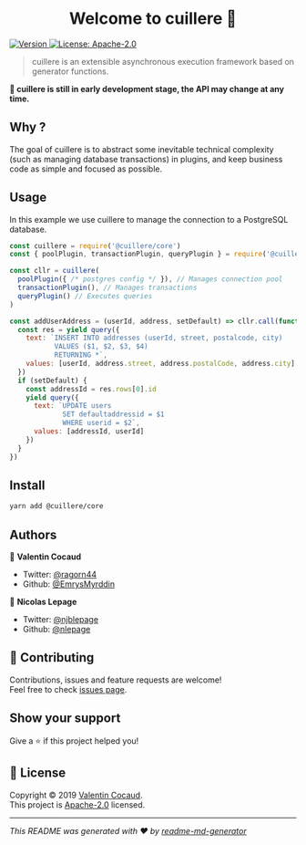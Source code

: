 <h1 align="center">Welcome to cuillere 🥄</h1>
<p>
  <a href="https://www.npmjs.com/package/@cuillere/core" target="_blank">
    <img alt="Version" src="https://img.shields.io/npm/v/@cuillere/core.svg">
  </a>
  <a href="https://spdx.org/licenses/Apache-2.0.html" target="_blank">
    <img alt="License: Apache-2.0" src="https://img.shields.io/badge/License-Apache2.0-yellow.svg" />
  </a>
</p>

> cuillere is an extensible asynchronous execution framework based on generator functions.

**🚧 cuillere is still in early development stage, the API may change at any time.**

## Why ?

The goal of cuillere is to abstract some inevitable technical complexity (such as managing database transactions) in plugins, and keep business code as simple and focused as possible.

## Usage

In this example we use cuillere to manage the connection to a PostgreSQL database.

```js
const cuillere = require('@cuillere/core')
const { poolPlugin, transactionPlugin, queryPlugin } = require('@cuillere/postgres')

const cllr = cuillere(
  poolPlugin({ /* postgres config */ }), // Manages connection pool
  transactionPlugin(), // Manages transactions
  queryPlugin() // Executes queries
)

const addUserAddress = (userId, address, setDefault) => cllr.call(function*() {
  const res = yield query({
    text: `INSERT INTO addresses (userId, street, postalcode, city)
           VALUES ($1, $2, $3, $4)
           RETURNING *`,
    values: [userId, address.street, address.postalCode, address.city]
  })
  if (setDefault) {
    const addressId = res.rows[0].id
    yield query({
      text: `UPDATE users
             SET defaultaddressid = $1
             WHERE userid = $2`,
      values: [addressId, userId]
    })
  }
})
```

## Install

```sh
yarn add @cuillere/core
```

## Authors

👤 **Valentin Cocaud**

* Twitter: [@ragorn44](https://twitter.com/ragorn44)
* Github: [@EmrysMyrddin](https://github.com/EmrysMyrddin)

👤 **Nicolas Lepage**

* Twitter: [@njblepage](https://twitter.com/njblepage)
* Github: [@nlepage](https://github.com/nlepage)

## 🤝 Contributing

Contributions, issues and feature requests are welcome!<br />Feel free to check [issues page](https://github.com/cuillerejs/cuillere/issues).

## Show your support

Give a ⭐️ if this project helped you!

## 📝 License

Copyright © 2019 [Valentin Cocaud](https://github.com/EmrysMyrddin).<br />
This project is [Apache-2.0](https://spdx.org/licenses/Apache-2.0.html) licensed.

***
_This README was generated with ❤️ by [readme-md-generator](https://github.com/kefranabg/readme-md-generator)_
